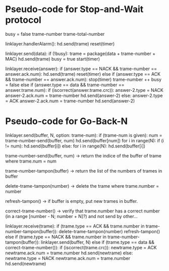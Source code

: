 # Pseudo-code for Stop-and-Wait protocol
busy = false
trame-number
trame-total-number

linklayer.handlerAlarm():
    hd.send(trame)
    reset(timer)

linklayer.send(data):
    if (!busy):
        trame = package(data + trame-number + MAC)
        hd.send(trame)
        busy = true
        start(timer)

linklayer.receive(answer):
    if (answer.type == NACK && trame-number == answer.ack.num):
        hd.send(trame)
        reset(timer)
    else if (answer.type == ACK && trame-number == answer.ack.num):
        stop(timer)
        trame-number ++
        busy = false
    else if (answer.type == data && trame-number == answer.trame.num):
        if (iscorrect(answer.trame.crc)):
            answer-2.type = NACK
            answer-2.ack.num = trame-number
            hd.send(answer-2)
        else:
            answer-2.type = ACK
            answer-2.ack.num = trame-number
            hd.send(answer-2)

# Pseudo-code for Go-Back-N

linklayer.send(buffer, N, option: trame-num):
    if (trame-num is given):
        num = trame-number-send(buffer, num)
        hd.send(buffer[num])
        for i in range(N):
            if (i != num):
                hd.send(buffer[i])
    else:
        for i in range(N):
            hd.send(buffer[i])

trame-number-send(buffer, num) -> return the indice of the buffer of trame where trame.num = num

trame-number-tampon(buffer) -> return the list of the numbers of trames in buffer

delete-trame-tampon(number) -> delete the trame where trame.number = number

refresh-tampon() -> if buffer is empty, put new trames in buffer.

correct-trame-number() -> verify that trame.number has a correct number (in a range [number - N; number + N]?) and not send by other...

linklayer.receive(trame):
    if (trame.type == ACK && trame.number in trame-number-tampon(buffer)):
        delete-trame-tampon(number)
        refresh-tampon()
    else if (trame.type == NACK && trame.number in trame-number-tampon(buffer)):
        linklayer.send(buffer, N)
    else if (trame.type == data && correct-trame-number()):
        if (iscorrect(trame.crc)):
            newtrame.type = ACK
            newtrame.ack.num = trame.number
            hd.send(newtrame)
        else:
            newtrame.type = NACK
            newtrame.ack.num = trame.number
            hd.send(newtrame)
        
